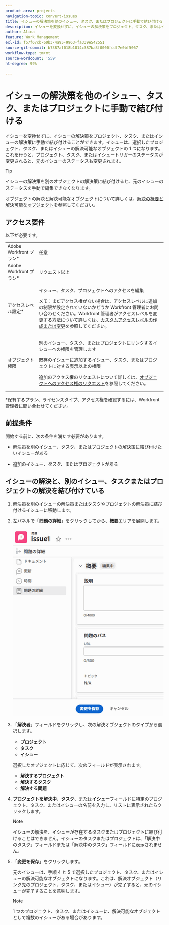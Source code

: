 ```yaml
---
product-area: projects
navigation-topic: convert-issues
title: イシューの解決策を他のイシュー、タスク、またはプロジェクトに手動で結び付ける
description: イシューを変換せずに、イシューの解決策をプロジェクト、タスク、またはイシューの解決策に手動で結び付けることができます。イシューは、選択したプロジェクト、タスク、またはイシューの解決可能なオブジェクトの 1 つになります。これを行うと、プロジェクト、タスク、またはイシュートリガーのステータスが変更されると、元のイシューのステータスも変更されます。
author: Alina
feature: Work Management
exl-id: f57f67cb-60b3-4a95-9963-fa339e542551
source-git-commit: b7387af018b1814c387ba3f0000fcdf7e0bf5067
workflow-type: tm+mt
source-wordcount: '559'
ht-degree: 99%

---
```


# イシューの解決策を他のイシュー、タスク、またはプロジェクトに手動で結び付ける

イシューを変換せずに、イシューの解決策をプロジェクト、タスク、またはイシューの解決策に手動で結び付けることができます。イシューは、選択したプロジェクト、タスク、またはイシューの解決可能なオブジェクトの 1 つになります。これを行うと、プロジェクト、タスク、またはイシュートリガーのステータスが変更されると、元のイシューのステータスも変更されます。

>[!TIP]
>
>イシューの解決策を別のオブジェクトの解決策に結び付けると、元のイシューのステータスを手動で編集できなくなります。

オブジェクトの解決と解決可能なオブジェクトについて詳しくは、[解決の概要と解決可能なオブジェクト](../../../manage-work/issues/convert-issues/resolving-and-resolvable-objects.md)を参照してください。

## アクセス要件

以下が必要です。

<table style="table-layout:auto"> 
 <col> 
 <col> 
 <tbody> 
  <tr> 
   <td role="rowheader">Adobe Workfront プラン*</td> 
   <td> <p>任意 </p> </td> 
  </tr> 
  <tr> 
   <td role="rowheader">Adobe Workfront プラン*</td> 
   <td> <p>リクエスト以上</p> </td> 
  </tr> 
  <tr> 
   <td role="rowheader">アクセスレベル設定*</td> 
   <td> <p>イシュー、タスク、プロジェクトへのアクセスを編集</p> <p>メモ：まだアクセス権がない場合は、アクセスレベルに追加の制限が設定されていないかどうか Workfront 管理者にお問い合わせください。Workfront 管理者がアクセスレベルを変更する方法について詳しくは、<a href="../../../administration-and-setup/add-users/configure-and-grant-access/create-modify-access-levels.md" class="MCXref xref">カスタムアクセスレベルの作成または変更</a>を参照してください。</p> </td> 
  </tr> 
  <tr> 
   <td role="rowheader">オブジェクト権限</td> 
   <td> <p>別のイシュー、タスク、またはプロジェクトにリンクするイシューへの権限を管理します</p> <p>既存のイシューに追加するイシュー、タスク、またはプロジェクトに対する表示以上の権限</p> <p>追加のアクセス権のリクエストについて詳しくは、<a href="../../../workfront-basics/grant-and-request-access-to-objects/request-access.md" class="MCXref xref">オブジェクトへのアクセス権のリクエスト</a>を参照してください。</p> </td> 
  </tr> 
 </tbody> 
</table>

&#42;保有するプラン、ライセンスタイプ、アクセス権を確認するには、Workfront 管理者に問い合わせてください。

## 前提条件

開始する前に、次の条件を満たす必要があります。

* 解決策を別のイシュー、タスク、またはプロジェクトの解決策に結び付けたいイシューがある

* 追加のイシュー、タスク、またはプロジェクトがある

## イシューの解決と、別のイシュー、タスクまたはプロジェクトの解決を結び付けている

1. 解決策を別のイシューの解決策またはタスクやプロジェクトの解決策に結び付けるイシューに移動します。
1. 左パネルで「**問題の詳細**」をクリックしてから、**概要**&#x200B;エリアを展開します。

   ![&#x200B; 問題の詳細アイコン &#x200B;](assets/qs-issue-details-icon-expanded-with-overview-section-350x462.png)

1. 「**解決者**」フィールドをクリックし、次の解決オブジェクトのタイプから選択します。

   * **プロジェクト**
   * **タスク**
   * **イシュー**

   選択したオブジェクトに応じて、次のフィールドが表示されます。

   * **解決するプロジェクト**
   * **解決するタスク**
   * **解決する問題**

1. **プロジェクトを解決中**、**タスク**、または&#x200B;**イシュー**&#x200B;フィールドに特定のプロジェクト、タスク、またはイシューの名前を入力し、リストに表示されたらクリックします。

   >[!NOTE]
   >
   >イシューの解決を、イシューが存在するタスクまたはプロジェクトに結び付けることはできません。イシューのタスクまたはプロジェクトは、「解決中のタスク」フィールドまたは「解決中のタスク」フィールドに表示されません。


1. 「**変更を保存**」をクリックします。

   元のイシューは、手順 4 と 5 で選択したプロジェクト、タスク、またはイシューの解決可能なオブジェクトになります。これは、解決オブジェクト（リンク先のプロジェクト、タスク、またはイシュー）が完了すると、元のイシューが完了することを意味します。

   >[!NOTE]
   >
   >1 つのプロジェクト、タスク、またはイシューに、解決可能なオブジェクトとして複数のイシューがある場合があります。

